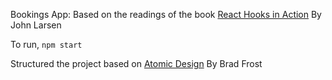 Bookings App: Based on the readings of the book [React Hooks in Action](https://learning.oreilly.com/library/view/react-hooks-in/9781617297632/) By John Larsen

To run,
```npm start```

Structured the project based on [Atomic Design](https://bradfrost.com/blog/post/atomic-web-design/) By Brad Frost
